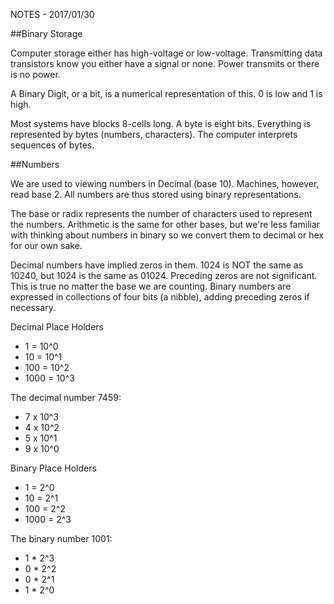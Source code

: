NOTES - 2017/01/30

##Binary Storage

Computer storage either has high-voltage or low-voltage. Transmitting data
transistors know you either have a signal or none. Power transmits or there
is no power. 

A Binary Digit, or a bit, is a numerical representation of this. 0 is low
and 1 is high.

Most systems have blocks 8-cells long. A byte is eight bits. Everything is
represented by bytes (numbers, characters). The computer interprets
sequences of bytes. 

##Numbers

We are used to viewing numbers in Decimal (base 10). Machines, however,
read base 2. All numbers are thus stored using binary representations. 

The base or radix represents the number of characters used to represent the
numbers. Arithmetic is the same for other bases, but we're less familiar
with thinking about numbers in binary so we convert them to decimal or hex
for our own sake.

Decimal numbers have implied zeros in them. 1024 is NOT the same as 10240,
but 1024 is the same as 01024. Preceding zeros are not significant. This is
true no matter the base we are counting. Binary numbers are expressed in
collections of four bits (a nibble), adding preceding zeros if necessary.

Decimal Place Holders

* 1 = 10^0
* 10 = 10^1
* 100 = 10^2
* 1000 = 10^3


The decimal number 7459:

* 7 x 10^3
* 4 x 10^2
* 5 x 10^1
* 9 x 10^0


Binary Place Holders

* 1 = 2^0
* 10 = 2^1
* 100 = 2^2
* 1000 = 2^3


The binary number 1001:

* 1 * 2^3
* 0 * 2^2
* 0 * 2^1
* 1 * 2^0




